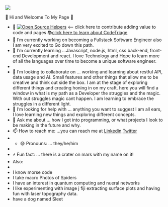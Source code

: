    
   
   ![](https://media.giphy.com/media/AvLKmAcMntkDYPj7G2/giphy.gif)


👾 Hi and Welcome To My Page 👾

- :construction: [![Open Source Helpers](https://www.codetriage.com/freecodecamp/freecodecamp/badges/users.svg)](https://www.codetriage.com/freecodecamp/freecodecamp)  <-- click here to contribute adding value to code and pages 📚[click here to learn about CodeTriage](https://www.codetriage.com/what)
- 🔭 I’m currently working on becoming a Fullstack Software Engineer also I am very excited to Go down this path.
- 🌱 I’m currently learning ...Javascript, node.js, html, css back-end, front-end Development and react. I love Technology and Hope to learn more of all the languages over time to become a unique software engineer.
- 
- 👯 I’m looking to collaborate on ... working and learning about restful API, data usage and AI. Small features and other things that allow me to be creative and think out side the box. I am at the stage of exploring different things and creating honing in on my craft.  here you will find a window in what is my path as a Developer the struggles and the magic. With out struggles magic cant happen. I am learning to embrace the struggles in a different light.
- 🤔 I’m looking for help with ... anything you want to suggest I am all ears, I love learning new things and exploring different concepts.
- 💬 Ask me about ... how I got into programming, or what projects I look to be making in the future and why.
- 📫 How to reach me: ...you can reach me at [Linkedin](https://www.linkedin.com/in/javatime/) [Twitter](https://twitter.com/chaoticjava)
- - 😄 Pronouns: ... they/he/him
- 
- ⚡ Fun fact: ... there is a crater on mars with my name on it!
- Also:
- <li>I know morse code
- I take macro Photos of Spiders
- I have an interest in quantum computing and nueral networks
- I like experimenting with image j fiji extracting surface plots and having fun with laser topography data.   
- have a dog named Sleet</li>

